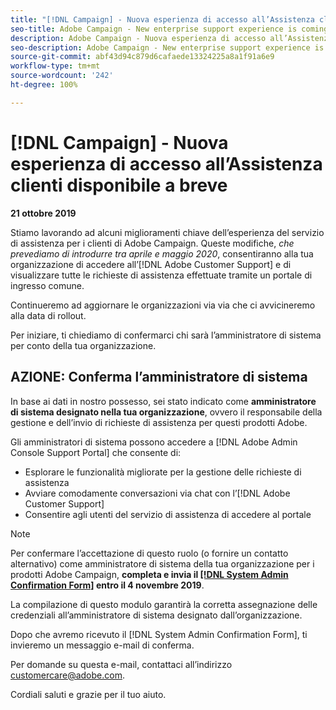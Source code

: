 ```yaml
---
title: "[!DNL Campaign] - Nuova esperienza di accesso all’Assistenza clienti disponibile a breve"
seo-title: Adobe Campaign - New enterprise support experience is coming
description: Adobe Campaign - Nuova esperienza di accesso all’Assistenza clienti Enterprise disponibile a breve
seo-description: Adobe Campaign - New enterprise support experience is coming
source-git-commit: abf43d94c879d6cafaede13324225a8a1f91a6e9
workflow-type: tm+mt
source-wordcount: '242'
ht-degree: 100%

---
```



# [!DNL Campaign] - Nuova esperienza di accesso all’Assistenza clienti disponibile a breve

**21 ottobre 2019**

Stiamo lavorando ad alcuni miglioramenti chiave dell’esperienza del servizio di assistenza per i clienti di Adobe Campaign. Queste modifiche, *che prevediamo di introdurre tra aprile e maggio 2020*, consentiranno alla tua organizzazione di accedere all’[!DNL Adobe Customer Support] e di visualizzare tutte le richieste di assistenza effettuate tramite un portale di ingresso comune.

Continueremo ad aggiornare le organizzazioni via via che ci avvicineremo alla data di rollout.

Per iniziare, ti chiediamo di confermarci chi sarà l’amministratore di sistema per conto della tua organizzazione.

## AZIONE: Conferma l’amministratore di sistema

In base ai dati in nostro possesso, sei stato indicato come **amministratore di sistema designato nella tua organizzazione**, ovvero il responsabile della gestione e dell’invio di richieste di assistenza per questi prodotti Adobe.

Gli amministratori di sistema possono accedere a [!DNL Adobe Admin Console Support Portal] che consente di:

* Esplorare le funzionalità migliorate per la gestione delle richieste di assistenza
* Avviare comodamente conversazioni via chat con l’[!DNL Adobe Customer Support]
* Consentire agli utenti del servizio di assistenza di accedere al portale

>[!NOTE]
>
>Per confermare l’accettazione di questo ruolo (o fornire un contatto alternativo) come amministratore di sistema della tua organizzazione per i prodotti Adobe Campaign, **completa e invia il [[!DNL System Admin Confirmation Form]](https://adobe.allegiancetech.com/cgi-bin/qwebcorporate.dll?idx=SSSVH6) entro il 4 novembre 2019**.
>
>La compilazione di questo modulo garantirà la corretta assegnazione delle credenziali all’amministratore di sistema designato dall’organizzazione.

Dopo che avremo ricevuto il [!DNL System Admin Confirmation Form], ti invieremo un messaggio e-mail di conferma.

Per domande su questa e-mail, contattaci all’indirizzo customercare@adobe.com.

Cordiali saluti e grazie per il tuo aiuto.
